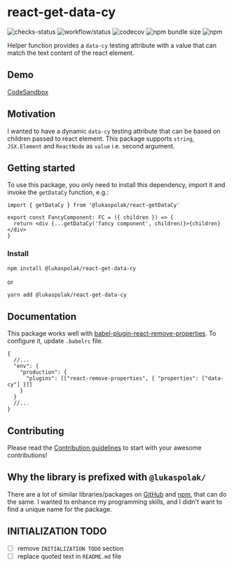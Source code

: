 # react-get-data-cy

![checks-status](https://img.shields.io/github/checks-status/LukasPolak/react-get-data-cy/main?style=flat-square) ![workflow/status](https://img.shields.io/github/workflow/status/lukaspolak/react-get-data-cy/CI?style=flat-square) ![codecov](https://img.shields.io/codecov/c/github/lukaspolak/react-get-data-cy?style=flat-square) ![npm bundle size](https://img.shields.io/bundlephobia/min/@lukaspolak/react-get-data-cy?style=flat-square) ![npm](https://img.shields.io/npm/v/@lukaspolak/react-get-data-cy?style=flat-square)

Helper function provides a `data-cy` testing attribute with a value that can match the text content of the react element.

## Demo

[CodeSandbox](https://codesandbox.io/s/react-get-data-cy-6q2jp?file=/src/Button.tsx)

## Motivation

I wanted to have a dynamic `data-cy` testing attribute that can be based on children passed to react element. This package supports `string`, `JSX.Element` and `ReactNode` as `value` i.e. second argument.

## Getting started

To use this package, you only need to install this dependency, import it and invoke the `getDataCy` function, e.g.:

```tsx
import { getDataCy } from '@lukaspolak/react-getDataCy'

export const FancyComponent: FC = ({ children }) => {
  return <div {...getDataCy('fancy component', children)}>{children}</div>
}
```

### Install

```bash
npm install @lukaspolak/react-get-data-cy
```

or

```bash
yarn add @lukaspolak/react-get-data-cy
```

## Documentation

This package works well with [babel-plugin-react-remove-properties](https://www.npmjs.com/package/babel-plugin-react-remove-properties). To configure it, update `.babelrc` file.

```jsonc
{
  //...
  "env": {
    "production": {
      "plugins": [["react-remove-properties", { "properties": ["data-cy"] }]]
    }
  }
  //...
}
```

## Contributing

Please read the [Contribution guidelines](.github/CONTRIBUTING.md) to start with your awesome contributions!

## Why the library is prefixed with `@lukaspolak/`

There are a lot of similar libraries/packages on [GitHub](https://github.com/features/packages) and [npm](https://www.npmjs.com/), that can do the same. I wanted to enhance my programming skills, and I didn't want to find a unique name for the package.

## INITIALIZATION TODO

- [ ] remove `INITIALIZATION TODO` section
- [ ] replace quoted text in `README.md` file
